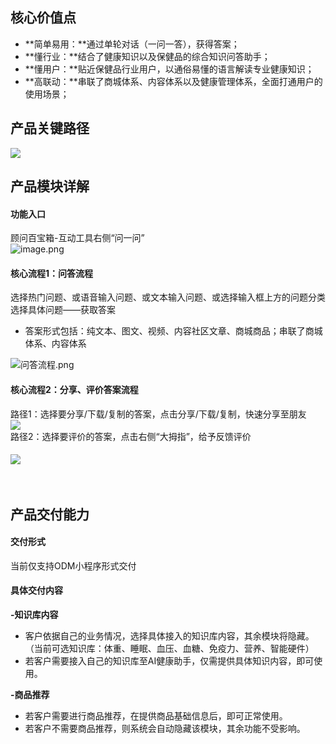 <a name="KSWXP"></a>
## 核心价值点
- **简单易用：**通过单轮对话（一问一答），获得答案；
- **懂行业：**结合了健康知识以及保健品的综合知识问答助手；
- **懂用户：**贴近保健品行业用户，以通俗易懂的语言解读专业健康知识；
- **高联动：**串联了商城体系、内容体系以及健康管理体系，全面打通用户的使用场景；



<a name="L6uJB"></a>
## 产品关键路径
![](https://cdn.nlark.com/yuque/0/2021/png/2984863/1622344588353-86cbf41f-afef-44ec-b406-7c5206b17c15.png?x-oss-process=image%2Fresize%2Cw_1500#from=paste&height=385&id=KE7XX&margin=%5Bobject%20Object%5D&originHeight=770&originWidth=1500&originalType=url&status=done&style=none&width=750)
<a name="fqLJD"></a>
## 产品模块详解
<a name="na3xH"></a>
#### 功能入口
顾问百宝箱-互动工具右侧“问一问”<br />![image.png](https://cdn.nlark.com/yuque/0/2021/png/2984863/1622347051113-a3fcad7b-b4e5-4f56-b918-9ffde53160b1.png#clientId=u1db72e0b-506c-4&from=paste&height=1768&id=u008c717b&margin=%5Bobject%20Object%5D&name=image.png&originHeight=3536&originWidth=5308&originalType=binary&size=1134211&status=done&style=none&taskId=u2f37e566-1469-4943-b4b8-90f3e7a593c&width=2654)
<a name="adLNA"></a>
#### 核心流程1：问答流程
选择热门问题、或语音输入问题、或文本输入问题、或选择输入框上方的问题分类选择具体问题——获取答案

- 答案形式包括：纯文本、图文、视频、内容社区文章、商城商品；串联了商城体系、内容体系

![问答流程.png](https://cdn.nlark.com/yuque/0/2021/png/2984863/1622346977398-ed8417c8-6498-43e0-a5b6-e34efd867de7.png#clientId=u1db72e0b-506c-4&from=ui&id=u15cc9d2a&margin=%5Bobject%20Object%5D&name=%E9%97%AE%E7%AD%94%E6%B5%81%E7%A8%8B.png&originHeight=4470&originWidth=4280&originalType=binary&size=1701003&status=done&style=none&taskId=u58d46b31-823b-4013-8dbd-a26b34597c9)
<a name="v4UqE"></a>
#### 核心流程2：分享、评价答案流程
路径1：选择要分享/下载/复制的答案，点击分享/下载/复制，快速分享至朋友<br />![](https://cdn.nlark.com/yuque/0/2021/png/2984863/1622345200344-82bc9c73-b9a1-4ecc-9307-0daa8330034b.png?x-oss-process=image%2Fresize%2Cw_1500#from=paste&height=402&id=WNidu&margin=%5Bobject%20Object%5D&originHeight=803&originWidth=1500&originalType=url&status=done&style=none&width=750)<br />路径2：选择要评价的答案，点击右侧“大拇指”，给予反馈评价
<a name="mWwIq"></a>
#### ![](https://cdn.nlark.com/yuque/0/2021/png/2984863/1622345228417-a0245b9c-c532-4b3e-9fff-20666fc16399.png?x-oss-process=image%2Fresize%2Cw_1500#from=paste&height=500&id=p9VgG&margin=%5Bobject%20Object%5D&originHeight=999&originWidth=1500&originalType=url&status=done&style=none&width=750)<br /><br /><br />
<a name="EVw3c"></a>
## 产品交付能力
<a name="GrDUt"></a>
#### 交付形式
当前仅支持ODM小程序形式交付
<a name="yOkKI"></a>
#### 
<a name="MQmhU"></a>
#### 具体交付内容
**-知识库内容**

- 客户依据自己的业务情况，选择具体接入的知识库内容，其余模块将隐藏。（当前可选知识库：体重、睡眠、血压、血糖、免疫力、营养、智能硬件）
- 若客户需要接入自己的知识库至AI健康助手，仅需提供具体知识内容，即可使用。

**-商品推荐**

- 若客户需要进行商品推荐，在提供商品基础信息后，即可正常使用。
- 若客户不需要商品推荐，则系统会自动隐藏该模块，其余功能不受影响。

